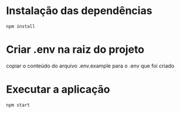 # Instalação das dependências
`npm install`

# Criar .env na raiz do projeto
copiar o conteúdo do arquivo .env.example para o .env que foi criado

# Executar a aplicação
`npm start`
